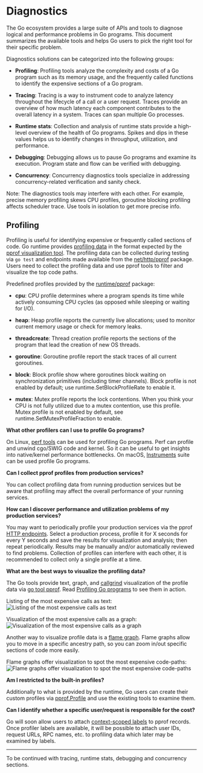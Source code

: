 # Diagnostics


The Go ecosystem provides a large suite of APIs and tools to diagnose logical and performance problems in Go programs. This document summarizes the available tools and helps Go users to pick the right tool for their specific problem.

Diagnostics solutions can be categorized into the following groups:

* **Profiling**: Profiling tools analyze the complexity and costs of a Go program such as its memory usage, and the frequently called functions to identify the expensive sections of a Go program.

* **Tracing**: Tracing is a way to instrument code to analyze latency throughout the lifecycle of a call or a user request. Traces provide an overview of how much latency each component contributes to the overall latency in a system. Traces can span multiple Go processes.

* **Runtime stats**: Collection and analysis of runtime stats provide a high-level overview of the health of Go programs. Spikes and dips in these values helps us to identify changes in throughput, utilization, and performance.

* **Debugging**: Debugging allows us to pause Go programs and examine its execution. Program state and flow can be verified with debugging.

* **Concurrency**: Concurrency diagnostics tools specialize in addressing concurrency-related verification and sanity check.

Note: The diagnostics tools may interfere with each other. For example, precise memory profiling skews CPU profiles, goroutine blocking profiling affects scheduler trace. Use tools in isolation to get more precise info.

## Profiling

Profiling is useful for identifying expensive or frequently called sections of code. Go runtime provides [profiling data](https://golang.org/pkg/runtime/pprof/) in the format expected by the [pprof visualization tool](https://github.com/google/pprof/blob/master/doc/pprof.md). The profiling data can be collected during testing via `go test` and endpoints made available from the [net/http/pprof](https://golang.org/pkg/net/http/pprof/) package. Users need to collect the profiling data and use pprof tools to filter and visualize the top code paths.

Predefined profiles provided by the [runtime/pprof](https://golang.org/pkg/runtime/pprof/) package:

* **cpu**: CPU profile determines where a program spends its time while actively consuming CPU cycles (as opposed while sleeping or waiting for I/O).

* **heap**: Heap profile reports the currently live allocations; used to monitor current memory usage or check for memory leaks.

* **threadcreate**: Thread creation profile reports the sections of the program that lead the creation of new OS threads.

* **goroutine**: Goroutine profile report the stack traces of all current goroutines.

* **block**: Block profile show where goroutines block waiting on synchronization primitives (including timer channels). Block profile is not enabled by default; use runtime.SetBlockProfileRate to enable it.

* **mutex**: Mutex profile reports the lock contentions. When you think your CPU is not fully utilized due to a mutex contention, use this profile. Mutex profile is not enabled by default, see runtime.SetMutexProfileFraction to enable.

**What other profilers can I use to profile Go programs?**

On Linux, [perf tools](https://perf.wiki.kernel.org/index.php/Tutorial) can be used for profiling Go programs. Perf can profile and unwind cgo/SWIG code and kernel. So it can be useful to get insights into native/kernel performance bottlenecks. On macOS, [Instruments](https://developer.apple.com/library/content/documentation/DeveloperTools/Conceptual/InstrumentsUserGuide/) suite can be used profile Go programs.

**Can I collect pprof profiles from production services?**

You can collect profiling data from running production services but be aware that profiling may affect the overall performance of your running services.

**How can I discover performance and utilization problems of my production services?**

You may want to periodically profile your production services via the pprof [HTTP endpoints](https://golang.org/pkg/net/http/pprof/). Select a production process, profile it for X seconds for every Y seconds and save the results for visualization and analysis; then repeat periodically. Results may be manually and/or automatically reviewed to find problems. Collection of profiles can interfere with each other, it is recommended to collect only a single profile at a time.

**What are the best ways to visualize the profiling data?**

The Go tools provide text, graph, and [callgrind](http://valgrind.org/docs/manual/cl-manual.html) visualization of the profile data via [go tool pprof](https://github.com/google/pprof/blob/master/doc/pprof.md).  Read [Profiling Go programs](https://blog.golang.org/profiling-go-programs) to see them in action. 

Listing of the most expensive calls as text:
![Listing of the most expensive calls as text](http://i.imgur.com/J9yUMVW.png)

Visualization of the most expensive calls as a graph:
![Visualization of the most expensive calls as a graph](http://i.imgur.com/IKF6pqp.png)

Another way to visualize profile data is a [flame graph](https://github.com/uber/go-torch). Flame graphs allow you to move in a specific ancestry path, so you can zoom in/out specific sections of code more easily.

Flame graphs offer visualization to spot the most expensive code-paths:
![Flame graphs offer visualization to spot the most expensive code-paths](http://i.imgur.com/PCLgdct.png)

**Am I restricted to the built-in profiles?**

Additionally to what is provided by the runtime, Go users can create their custom profiles via [pprof.Profile](https://golang.org/pkg/runtime/pprof/#Profile) and use the existing tools to examine them.

**Can I identify whether a specific user/request is responsible for the cost?**

Go will soon allow users to attach [context-scoped labels](https://github.com/golang/proposal/blob/master/design/17280-profile-labels.md) to pprof records. Once profiler labels are available, it will be possible to attach user IDs, request URLs, RPC names, etc. to profiling data which later may be examined by labels.

---

To be continued with tracing, runtime stats, debugging and concurrency sections.